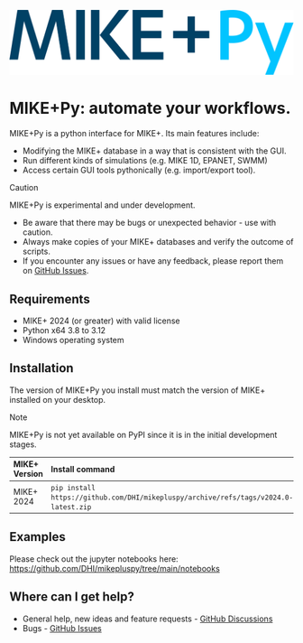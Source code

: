 ![logo](https://raw.githubusercontent.com/DHI/mikepluspy/main/images/logo/mikeplus-py.svg)
# MIKE+Py: automate your workflows.

MIKE+Py is a python interface for MIKE+. Its main features include:
* Modifying the MIKE+ database in a way that is consistent with the GUI.
* Run different kinds of simulations (e.g. MIKE 1D, EPANET, SWMM)
* Access certain GUI tools pythonically (e.g. import/export tool).

> [!CAUTION]
> MIKE+Py is experimental and under development.
> * Be aware that there may be bugs or unexpected behavior - use with caution.
> * Always make copies of your MIKE+ databases and verify the outcome of scripts.
> * If you encounter any issues or have any feedback, please report them on [GitHub Issues](https://github.com/DHI/mikepluspy/issues).

## Requirements
* MIKE+ 2024 (or greater) with valid license
* Python x64 3.8 to 3.12
* Windows operating system

## Installation

The version of MIKE+Py you install must match the version of MIKE+ installed on your desktop. 

> [!NOTE]
> MIKE+Py is not yet available on PyPI since it is in the initial development stages.

| MIKE+ Version | Install command|
|:--------------|:---------------|
| MIKE+ 2024    | `pip install https://github.com/DHI/mikepluspy/archive/refs/tags/v2024.0-latest.zip` |


## Examples
Please check out the jupyter notebooks here: https://github.com/DHI/mikepluspy/tree/main/notebooks

## Where can I get help?
* General help, new ideas and feature requests - [GitHub Discussions](http://github.com/DHI/mikepluspy/discussions) 
* Bugs - [GitHub Issues](https://github.com/DHI/mikepluspy/issues) 